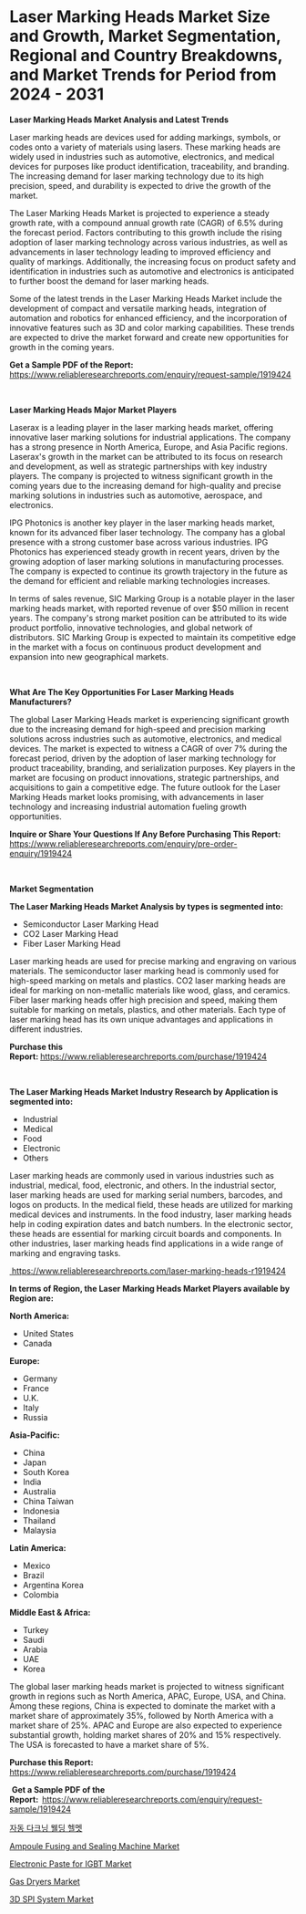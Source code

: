 <p><h1>Laser Marking Heads Market Size and Growth, Market Segmentation, Regional and Country Breakdowns, and Market Trends for Period from 2024 -  2031</h1></p><p><strong>Laser Marking Heads Market Analysis and Latest Trends</strong></p>
<p><p>Laser marking heads are devices used for adding markings, symbols, or codes onto a variety of materials using lasers. These marking heads are widely used in industries such as automotive, electronics, and medical devices for purposes like product identification, traceability, and branding. The increasing demand for laser marking technology due to its high precision, speed, and durability is expected to drive the growth of the market.</p><p>The Laser Marking Heads Market is projected to experience a steady growth rate, with a compound annual growth rate (CAGR) of 6.5% during the forecast period. Factors contributing to this growth include the rising adoption of laser marking technology across various industries, as well as advancements in laser technology leading to improved efficiency and quality of markings. Additionally, the increasing focus on product safety and identification in industries such as automotive and electronics is anticipated to further boost the demand for laser marking heads.</p><p>Some of the latest trends in the Laser Marking Heads Market include the development of compact and versatile marking heads, integration of automation and robotics for enhanced efficiency, and the incorporation of innovative features such as 3D and color marking capabilities. These trends are expected to drive the market forward and create new opportunities for growth in the coming years.</p></p>
<p><strong>Get a Sample PDF of the Report:&nbsp;</strong> <a href="https://www.reliableresearchreports.com/enquiry/request-sample/1919424">https://www.reliableresearchreports.com/enquiry/request-sample/1919424</a></p>
<p>&nbsp;</p>
<p><strong>Laser Marking Heads Major Market Players</strong></p>
<p><p>Laserax is a leading player in the laser marking heads market, offering innovative laser marking solutions for industrial applications. The company has a strong presence in North America, Europe, and Asia Pacific regions. Laserax's growth in the market can be attributed to its focus on research and development, as well as strategic partnerships with key industry players. The company is projected to witness significant growth in the coming years due to the increasing demand for high-quality and precise marking solutions in industries such as automotive, aerospace, and electronics. </p><p>IPG Photonics is another key player in the laser marking heads market, known for its advanced fiber laser technology. The company has a global presence with a strong customer base across various industries. IPG Photonics has experienced steady growth in recent years, driven by the growing adoption of laser marking solutions in manufacturing processes. The company is expected to continue its growth trajectory in the future as the demand for efficient and reliable marking technologies increases.</p><p>In terms of sales revenue, SIC Marking Group is a notable player in the laser marking heads market, with reported revenue of over $50 million in recent years. The company's strong market position can be attributed to its wide product portfolio, innovative technologies, and global network of distributors. SIC Marking Group is expected to maintain its competitive edge in the market with a focus on continuous product development and expansion into new geographical markets.</p></p>
<p>&nbsp;</p>
<p><strong>What Are The Key Opportunities For Laser Marking Heads Manufacturers?</strong></p>
<p><p>The global Laser Marking Heads market is experiencing significant growth due to the increasing demand for high-speed and precision marking solutions across industries such as automotive, electronics, and medical devices. The market is expected to witness a CAGR of over 7% during the forecast period, driven by the adoption of laser marking technology for product traceability, branding, and serialization purposes. Key players in the market are focusing on product innovations, strategic partnerships, and acquisitions to gain a competitive edge. The future outlook for the Laser Marking Heads market looks promising, with advancements in laser technology and increasing industrial automation fueling growth opportunities.</p></p>
<p><strong>Inquire or Share Your Questions If Any Before Purchasing This Report:</strong> <a href="https://www.reliableresearchreports.com/enquiry/pre-order-enquiry/1919424">https://www.reliableresearchreports.com/enquiry/pre-order-enquiry/1919424</a></p>
<p>&nbsp;</p>
<p><strong>Market Segmentation</strong></p>
<p><strong>The Laser Marking Heads Market Analysis by types is segmented into:</strong></p>
<p><ul><li>Semiconductor Laser Marking Head</li><li>CO2 Laser Marking Head</li><li>Fiber Laser Marking Head</li></ul></p>
<p><p>Laser marking heads are used for precise marking and engraving on various materials. The semiconductor laser marking head is commonly used for high-speed marking on metals and plastics. CO2 laser marking heads are ideal for marking on non-metallic materials like wood, glass, and ceramics. Fiber laser marking heads offer high precision and speed, making them suitable for marking on metals, plastics, and other materials. Each type of laser marking head has its own unique advantages and applications in different industries.</p></p>
<p><strong>Purchase this Report:&nbsp;</strong><a href="https://www.reliableresearchreports.com/purchase/1919424">https://www.reliableresearchreports.com/purchase/1919424</a></p>
<p>&nbsp;</p>
<p><strong>The Laser Marking Heads Market Industry Research by Application is segmented into:</strong></p>
<p><ul><li>Industrial</li><li>Medical</li><li>Food</li><li>Electronic</li><li>Others</li></ul></p>
<p><p>Laser marking heads are commonly used in various industries such as industrial, medical, food, electronic, and others. In the industrial sector, laser marking heads are used for marking serial numbers, barcodes, and logos on products. In the medical field, these heads are utilized for marking medical devices and instruments. In the food industry, laser marking heads help in coding expiration dates and batch numbers. In the electronic sector, these heads are essential for marking circuit boards and components. In other industries, laser marking heads find applications in a wide range of marking and engraving tasks.</p></p>
<p><a href="https://www.reliableresearchreports.com/laser-marking-heads-r1919424">&nbsp;https://www.reliableresearchreports.com/laser-marking-heads-r1919424</a></p>
<p><strong>In terms of Region, the Laser Marking Heads Market Players available by Region are:</strong></p>
<p>
    <p> <strong> North America: </strong>
        <ul>
            <li>United States</li>
            <li>Canada</li>
        </ul>
        </p> 
    <p> <strong> Europe: </strong>
        <ul>
            <li>Germany</li>
            <li>France</li>
            <li>U.K.</li>
            <li>Italy</li>
            <li>Russia</li>
        </ul>
        </p> 
    <p> <strong> Asia-Pacific: </strong>
        <ul>
            <li>China</li>
            <li>Japan</li>
            <li>South Korea</li>
            <li>India</li>
            <li>Australia</li>
            <li>China Taiwan</li>
            <li>Indonesia</li>
            <li>Thailand</li>
            <li>Malaysia</li>
        </ul>
        </p> 
    <p> <strong> Latin America: </strong>
        <ul>
            <li>Mexico</li>
            <li>Brazil</li>
            <li>Argentina Korea</li>
            <li>Colombia</li>
        </ul>
        </p> 
    <p> <strong> Middle East & Africa: </strong>
        <ul>
            <li>Turkey</li>
            <li>Saudi</li>
            <li>Arabia</li>
            <li>UAE</li>
            <li>Korea</li>
        </ul>
    </p>
    </p>
<p><p>The global laser marking heads market is projected to witness significant growth in regions such as North America, APAC, Europe, USA, and China. Among these regions, China is expected to dominate the market with a market share of approximately 35%, followed by North America with a market share of 25%. APAC and Europe are also expected to experience substantial growth, holding market shares of 20% and 15% respectively. The USA is forecasted to have a market share of 5%.</p></p>
<p><strong>Purchase this Report: </strong><a href="https://www.reliableresearchreports.com/purchase/1919424">https://www.reliableresearchreports.com/purchase/1919424</a></p>
<p>&nbsp;<strong>Get a Sample PDF of the Report:&nbsp;&nbsp;</strong><a href="https://www.reliableresearchreports.com/enquiry/request-sample/1919424">https://www.reliableresearchreports.com/enquiry/request-sample/1919424</a></p>
<p><strong></strong></p>
<p><p><a href="https://github.com/Hubertstyenger6685/Market-Research-Report-List-1/blob/main/521906040968.md">자동 다크닝 웰딩 헬멧</a></p><p><a href="https://github.com/guneycigdem35/Market-Research-Report-List-3/blob/main/ampoule-fusing-and-sealing-machine-market.md">Ampoule Fusing and Sealing Machine Market</a></p><p><a href="https://issuu.com/reportprime-2/docs/electronic-paste-for-igbt-market-size-2030.pptx">Electronic Paste for IGBT Market</a></p><p><a href="https://www.linkedin.com/pulse/gas-dryers-market-exploring-share-trends-future-growth-suite45-5zije?trackingId=ETsX0EJQ2IDd8dfV05RMqg%3D%3D">Gas Dryers Market</a></p><p><a href="https://github.com/Paul14Anderson63/Market-Research-Report-List-4/blob/main/3d-spi-system-market.md">3D SPI System Market</a></p></p>